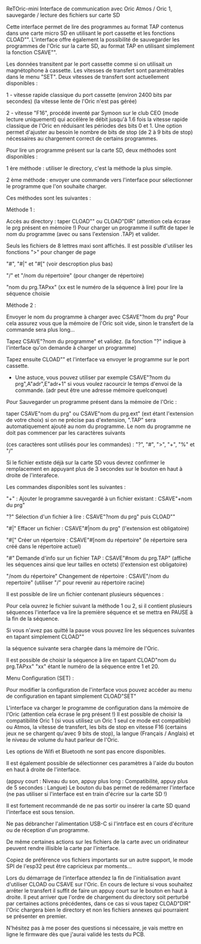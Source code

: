 ReTOric-mini
Interface de communication avec Oric Atmos / Oric 1, sauvegarde / lecture des fichiers sur carte SD


Cette interface permet de lire des programmes au format TAP contenus dans une carte micro SD en utilisant le port cassette
et les fonctions CLOAD"".
L'interface offre également la possibilité de sauvegarder les programmes de l'Oric sur la carte SD, au format TAP en utilisant
simplement la fonction CSAVE"".

Les données transitent par le port cassette comme si on utilisait un magnétophone à cassette.
Les vitesses de transfert sont paramétrables dans le menu "SET". 
Deux vitesses de transfert sont actuellement disponibles :

1 - vitesse rapide classique du port cassette (environ 2400 bits par secondes)
(la vitesse lente de l'Oric n'est pas gérée)

2 - vitesse "F16", procédé inventé par Symoon sur le club CEO (mode lecture uniquement)
qui accélère le débit jusqu'à 1.6 fois la vitesse rapide classique de l'Oric
en réduisant les périodes des bits 0 et 1.
Une option permet d'ajuster au besoin le nombre de bits de stop (de 2 à 9 bits de stop)
nécessaires au chargement correct de certains programmes.

Pour lire un programme présent sur la carte SD, deux méthodes sont disponibles :

1 ère méthode :
utiliser le directory, c'est la méthode la plus simple.

2 ème méthode :
envoyer une commande vers l'interface pour sélectionner le programme que l'on souhaite charger.


Ces méthodes sont les suivantes :

Méthode 1 :

Accès au directory : taper CLOAD"" ou CLOAD"DIR"  (attention cela écrase le prg présent en mémoire !)
Pour charger un programme il suffit de taper le nom du programme (avec ou sans l'extension .TAP) et valider.

Seuls les fichiers de 8 lettres maxi sont affichés.
Il est possible d'utiliser les fonctions ">" pour changer de page

"#", "#|" et "#[" (voir descroption plus bas)

"/" et "/nom du répertoire" (pour changer de répertoire)

"nom du prg.TAPxx"   (xx est le numéro de la séquence à lire) pour lire la séquence choisie

Méthode 2 :

Envoyer le nom du programme à charger avec CSAVE"?nom du prg"
Pour cela assurez vous que la mémoire de l'Oric soit vide, sinon le transfert de la commande sera plus long...

Tapez CSAVE"?nom du programme" et validez. 
(la fonction "?" indique à l'interface qu'on demande à charger un programme)

Tapez ensuite CLOAD"" et l'interface va envoyer le programme sur le port cassette.

* Une astuce, vous pouvez utiliser par exemple CSAVE"?nom du prg",A"adr",E"adr+1" si vous voulez
racourcir le temps d'envoi de la commande. (adr peut être une adresse mémoire quelconque)
                  
Pour Sauvegarder un programme présent dans la mémoire de l'Oric :

taper CSAVE"nom du prg" ou CSAVE"nom du prg.ext" (ext étant l'extension de votre choix)
si on ne précise pas d'extension, ".TAP" sera automatiquement ajouté au nom du programme.
Le nom du programme ne doit pas commencer par les caractères suivants 

(ces caractères sont utilisés pour les commandes) : "?", "#", ">", "+", "%" et "/"

Si le fichier extiste déjà sur la carte SD vous devrez confirmer le remplacement
en appuyant plus de 3 secondes sur le bouton en haut à droite de l'interafece.

Les commandes disponibles sont les suivantes :

"+" : Ajouter le programme sauvegardé à un fichier existant : CSAVE"+nom du prg"

"?" Sélection d'un fichier à lire : CSAVE"?nom du prg" puis CLOAD""

"#|" Effacer un fichier : CSAVE"#|nom du prg" (l'extension est obligatoire)

"#[" Créer un répertoire : CSAVE"#[nom du répertoire" (le répertoire sera créé dans le répertoire actuel)

"#" Demande d'info sur un fichier TAP : CSAVE"#nom du prg.TAP" (affiche les séquences ainsi que leur tailles en octets)
(l'extension est obligatoire)

"/nom du répertoire" Changement de répertoire : CSAVE"/nom du repertoire"   (utiliser "/" pour revenir au répertoire racine)

Il est possible de lire un fichier contenant plusieurs séquences :

Pour cela ouvrez le fichier suivant la méthode 1 ou 2, si il contient plusieurs séquences l'interface va lire la première
séquence et se mettra en PAUSE à la fin de la séquence.

Si vous n'avez pas quitté la pause vous pouvez lire les séquences suivantes en tapant simplement CLOAD""

la séquence suivante sera chargée dans la mémoire de l'Oric.

Il est possible de choisir la séquence à lire en tapant CLOAD"nom du prg.TAPxx"
"xx" étant le numéro de la séquence entre 1 et 20.

Menu Configuration (SET) :

Pour modifier la configuration de l'interface vous pouvez accéder au menu de configuration
en tapant simplement CLOAD"SET"

L'interface va charger le programme de configuration dans la mémoire de l'Oric (attention cela écrase le prg présent !)
Il est possible de choisir la compatibilité Oric 1 (si vous utilisez un Oric 1 seul ce mode est compatible) ou Atmos,
la vitesse de transfert, les bits de stop en vitesse F16 (certains jeux ne se chargent qu'avec 9 bits de stop),
la langue (Français / Anglais) et le niveau de volume du haut parleur de l'Oric.

Les options de Wifi et Bluetooth ne sont pas encore disponibles.

Il est également possible de sélectionner ces paramètres à l'aide du bouton en haut à droite de l'interface.

(appuy court : Niveau du son, appuy plus long : Compatibilité, appuy plus de 5 secondes : Langue)
Le bouton du bas permet de redémarrer l'interface (ne pas utiliser si l'interface est en train d'écrire sur la carte SD !)

Il est fortement recommandé de ne pas sortir ou insérer la carte SD quand l'interface est sous tension.

Ne pas débrancher l'alimentation USB-C si l'intrface est en cours d'écriture ou de réception d'un programme.

De même certaines actions sur les fichiers de la carte avec un oridinateur peuvent rendre illisible la carte par l'interface.

Copiez de préférence vos fichiers importants sur un autre support, le mode SPI de l'esp32 peut être capricieux par moments...

Lors du démarrage de l'interface attendez la fin de l'initialisation avant d'utiliser CLOAD ou CSAVE sur l'Oric.
En cours de lecture si vous souhaitez arrêter le transfert il suffit de faire un appuy court sur le bouton en haut à droite.
Il peut arriver que l'ordre de chargement du directory soit perturbé par certaines actions précédentes, dans ce cas si vous 
tapez CLOAD"DIR" l'Oric chargera bien le directory et non les fichiers annexes qui pourraient se présenter en premier.

N'hésitez pas à me poser des questions si nécessaire, je vais mettre en ligne le firmware dès que j'aurai validé les tests du PCB.
